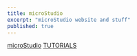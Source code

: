 ```yaml
---
title: microStudio
excerpt: "microStudio website and stuff"
published: true
---
```

[microStudio](www.microstudio.dev)
[TUTORIALS](https://opengameart.org/)
